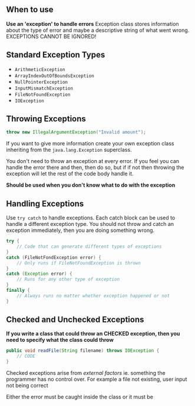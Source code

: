 ## When to use
**Use an 'exception' to handle errors**
Exception class stores information about the type of error and maybe a descriptive string of what went wrong.
EXCEPTIONS CANNOT BE IGNORED!

## Standard Exception Types
- `ArithmeticException`
- `ArrayIndexOutOfBoundsException`
- `NullPointerException`
- `InputMismatchException`
- `FileNotFoundException`
- `IOException`

## Throwing Exceptions
```java
throw new IllegalArgumentException("Invalid amount");
```
If you want to give more information create your own exception class inheriting from the `java.lang.Exception` superclass.

You don't need to throw an exception at every error. If you feel you can handle the error there and then, then do so, but if if not then throwing the exception will let the rest of the code body handle it.

**Should be used when you don't know what to do with the exception**

## Handling Exceptions
Use `try catch` to handle exceptions. Each catch block can be used to handle a different exception type.  You should not throw and catch an exception immediately, then you are doing something wrong.
```java
try {
	// Code that can generate different types of exceptions
}
catch (FileNotFondException error) {
	// Only runs if FileNotFoundException is thrown
}
catch (Exception error) {
	// Runs for any other type of exception
}
finally {
	// Always runs no matter whether exception happened or not
}
```

## Checked and Unchecked Exceptions
**If you write a class that could throw an CHECKED exception, then you need to specify what the class could throw**
```java
public void readFile(String filename) throws IOException {
	// CODE
}
```
Checked exceptions arise from _external factors_ ie. something the programmer has no control over. For example a file not existing, user input not being correct

Either the error must be caught inside the class or it must be 